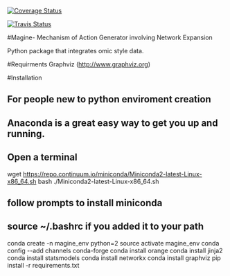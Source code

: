[![Coverage Status](https://coveralls.io/repos/github/LoLab-VU/Magine/badge.svg?branch=master)](https://coveralls.io/github/LoLab-VU/Magine?branch=master)

[![Travis Status](https://travis-ci.org/LoLab-VU/Magine.svg?branch=master)](https://travis-ci.org/LoLab-VU/Magine.svg?branch=master)


#Magine- Mechanism of Action Generator involving Network Expansion

Python package that integrates omic style data.

#Requirments
Graphviz (http://www.graphviz.org)

#Installation
## For people new to python enviroment creation
## Anaconda is a great easy way to get you up and running.
## Open a terminal
wget https://repo.continuum.io/miniconda/Miniconda2-latest-Linux-x86_64.sh
bash ./Miniconda2-latest-Linux-x86_64.sh
## follow prompts to install miniconda
## source ~/.bashrc if you added it to your path
conda create -n magine_env python=2
source activate magine_env
conda config --add channels conda-forge
conda install orange
conda install jinja2
conda install statsmodels
conda install networkx
conda install graphviz
pip install -r requirements.txt